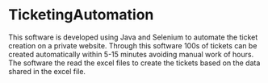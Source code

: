 # TicketingAutomation
This software is developed using Java and Selenium to automate the ticket creation on a private website. Through this software 100s of tickets can be created automatically within 5-15 minutes avoiding manual work of hours.
The software the read the excel files to create the tickets based on the data shared in the excel file. 
